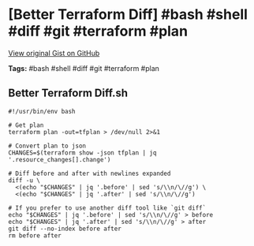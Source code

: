 # [Better Terraform Diff] #bash #shell #diff #git #terraform #plan

[View original Gist on GitHub](https://gist.github.com/Integralist/f043af7c820246215b2a2524585b3270)

**Tags:** #bash #shell #diff #git #terraform #plan

## Better Terraform Diff.sh

```shell
#!/usr/bin/env bash

# Get plan
terraform plan -out=tfplan > /dev/null 2>&1

# Convert plan to json
CHANGES=$(terraform show -json tfplan | jq '.resource_changes[].change')

# Diff before and after with newlines expanded
diff -u \
  <(echo "$CHANGES" | jq '.before' | sed 's/\\n/\//g') \
  <(echo "$CHANGES" | jq '.after' | sed 's/\\n/\//g')

# If you prefer to use another diff tool like `git diff`
echo "$CHANGES" | jq '.before' | sed 's/\\n/\//g' > before
echo "$CHANGES" | jq '.after' | sed 's/\\n/\//g' > after
git diff --no-index before after
rm before after
```


